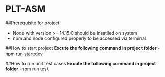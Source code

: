 # PLT-ASM

##Prerequisite for project
- Node with version >= 14.15.0 should be insatlled on system
- npm and node configured properly to be accessed via terminal

##How to start project
**Excute the following command in project folder**
-npm run start:dev

##How to run unit test cases
**Excute the following command in project folder**
-npm run test
